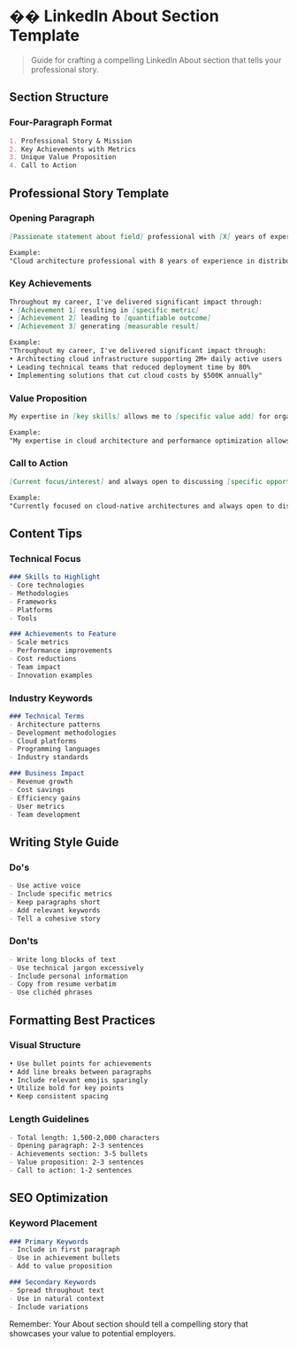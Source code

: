 # �� LinkedIn About Section Template

> Guide for crafting a compelling LinkedIn About section that tells your professional story.

## Section Structure

### Four-Paragraph Format
```markdown
1. Professional Story & Mission
2. Key Achievements with Metrics
3. Unique Value Proposition
4. Call to Action
```

## Professional Story Template

### Opening Paragraph
```markdown
[Passionate statement about field] professional with [X] years of experience in [specific domain]. Focused on [key area] to help [target companies] achieve [specific outcomes]. Known for [unique approach/skill] that consistently delivers [measurable results].

Example:
"Cloud architecture professional with 8 years of experience in distributed systems. Focused on building scalable infrastructure to help high-growth startups achieve reliable global expansion. Known for innovative microservices architectures that consistently deliver 99.99% uptime while reducing costs by 40%."
```

### Key Achievements
```markdown
Throughout my career, I've delivered significant impact through:
• [Achievement 1] resulting in [specific metric]
• [Achievement 2] leading to [quantifiable outcome]
• [Achievement 3] generating [measurable result]

Example:
"Throughout my career, I've delivered significant impact through:
• Architecting cloud infrastructure supporting 2M+ daily active users
• Leading technical teams that reduced deployment time by 80%
• Implementing solutions that cut cloud costs by $500K annually"
```

### Value Proposition
```markdown
My expertise in [key skills] allows me to [specific value add] for organizations looking to [common challenge]. I combine [technical skill] with [soft skill] to deliver [unique outcome].

Example:
"My expertise in cloud architecture and performance optimization allows me to solve complex scaling challenges for organizations looking to handle rapid growth. I combine deep technical knowledge with strong team leadership to deliver robust, maintainable solutions."
```

### Call to Action
```markdown
[Current focus/interest] and always open to discussing [specific opportunities]. Let's connect to explore [value proposition] or discuss [industry topic].

Example:
"Currently focused on cloud-native architectures and always open to discussing innovative infrastructure challenges. Let's connect to explore how modern architecture patterns can help your team scale or discuss the future of cloud computing."
```

## Content Tips

### Technical Focus
```markdown
### Skills to Highlight
- Core technologies
- Methodologies
- Frameworks
- Platforms
- Tools

### Achievements to Feature
- Scale metrics
- Performance improvements
- Cost reductions
- Team impact
- Innovation examples
```

### Industry Keywords
```markdown
### Technical Terms
- Architecture patterns
- Development methodologies
- Cloud platforms
- Programming languages
- Industry standards

### Business Impact
- Revenue growth
- Cost savings
- Efficiency gains
- User metrics
- Team development
```

## Writing Style Guide

### Do's
```markdown
- Use active voice
- Include specific metrics
- Keep paragraphs short
- Add relevant keywords
- Tell a cohesive story
```

### Don'ts
```markdown
- Write long blocks of text
- Use technical jargon excessively
- Include personal information
- Copy from resume verbatim
- Use clichéd phrases
```

## Formatting Best Practices

### Visual Structure
```markdown
• Use bullet points for achievements
• Add line breaks between paragraphs
• Include relevant emojis sparingly
• Utilize bold for key points
• Keep consistent spacing
```

### Length Guidelines
```markdown
- Total length: 1,500-2,000 characters
- Opening paragraph: 2-3 sentences
- Achievements section: 3-5 bullets
- Value proposition: 2-3 sentences
- Call to action: 1-2 sentences
```

## SEO Optimization

### Keyword Placement
```markdown
### Primary Keywords
- Include in first paragraph
- Use in achievement bullets
- Add to value proposition

### Secondary Keywords
- Spread throughout text
- Use in natural context
- Include variations
```

Remember: Your About section should tell a compelling story that showcases your value to potential employers.
